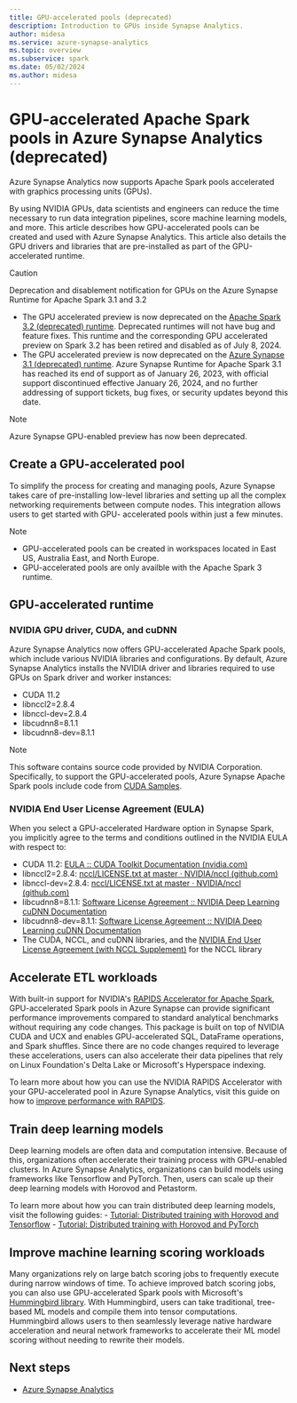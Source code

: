 ```yaml
---
title: GPU-accelerated pools (deprecated)
description: Introduction to GPUs inside Synapse Analytics.
author: midesa
ms.service: azure-synapse-analytics
ms.topic: overview
ms.subservice: spark
ms.date: 05/02/2024
ms.author: midesa
---
```


# GPU-accelerated Apache Spark pools in Azure Synapse Analytics (deprecated)

Azure Synapse Analytics now supports Apache Spark pools accelerated with graphics processing units (GPUs). 

By using NVIDIA GPUs, data scientists and engineers can reduce the time necessary to run data integration pipelines, score machine learning models, and more. This article describes how GPU-accelerated pools can be created and used with Azure Synapse Analytics. This article also details the GPU drivers and libraries that are pre-installed as part of the GPU-accelerated runtime.

> [!CAUTION]
> Deprecation and disablement notification for GPUs on the Azure Synapse Runtime for Apache Spark 3.1 and 3.2
> - The GPU accelerated preview is now deprecated on the [Apache Spark 3.2 (deprecated) runtime](../spark/apache-spark-32-runtime.md). Deprecated runtimes will not have bug and feature fixes. This runtime and the corresponding GPU accelerated preview on Spark 3.2 has been retired and disabled as of July 8, 2024.
> - The GPU accelerated preview is now deprecated on the [Azure Synapse 3.1 (deprecated) runtime](../spark/apache-spark-3-runtime.md). Azure Synapse Runtime for Apache Spark 3.1 has reached its end of support as of January 26, 2023, with official support discontinued effective January 26, 2024, and no further addressing of support tickets, bug fixes, or security updates beyond this date.

> [!NOTE]
> Azure Synapse GPU-enabled preview has now been deprecated.

## Create a GPU-accelerated pool

To simplify the process for creating and managing pools, Azure Synapse takes care of pre-installing low-level libraries and setting up all the complex networking requirements between compute nodes. This integration allows users to get started with GPU- accelerated pools within just a few minutes. 

> [!NOTE]
>  - GPU-accelerated pools can be created in workspaces located in East US, Australia East, and North Europe.
>  - GPU-accelerated pools are only availble with the Apache Spark 3 runtime.
 
## GPU-accelerated runtime

### NVIDIA GPU driver, CUDA, and cuDNN

Azure Synapse Analytics now offers GPU-accelerated Apache Spark pools, which include various NVIDIA libraries and configurations. By default, Azure Synapse Analytics installs the NVIDIA driver and libraries required to use GPUs on Spark driver and worker instances:
 - CUDA 11.2
 - libnccl2=2.8.4
 - libnccl-dev=2.8.4
 - libcudnn8=8.1.1 
 - libcudnn8-dev=8.1.1

> [!NOTE]
> This software contains source code provided by NVIDIA Corporation. Specifically, to support the GPU-accelerated pools, Azure Synapse Apache Spark pools include code from [CUDA Samples](https://docs.nvidia.com/cuda/eula/#nvidia-cuda-samples-preface).

### NVIDIA End User License Agreement (EULA)

When you select a GPU-accelerated Hardware option in Synapse Spark, you implicitly agree to the terms and conditions outlined in the NVIDIA EULA with respect to:
  - CUDA 11.2: [EULA :: CUDA Toolkit Documentation (nvidia.com)](https://docs.nvidia.com/cuda/eula/index.html)
  - libnccl2=2.8.4: [nccl/LICENSE.txt at master · NVIDIA/nccl (github.com)](https://github.com/NVIDIA/nccl/blob/master/LICENSE.txt)
  - libnccl-dev=2.8.4: [nccl/LICENSE.txt at master · NVIDIA/nccl (github.com)](https://github.com/NVIDIA/nccl/blob/master/LICENSE.txt)
  - libcudnn8=8.1.1: [Software License Agreement :: NVIDIA Deep Learning cuDNN Documentation](https://docs.nvidia.com/deeplearning/cudnn/latest/reference/eula.html)
  - libcudnn8-dev=8.1.1: [Software License Agreement :: NVIDIA Deep Learning cuDNN Documentation](https://docs.nvidia.com/deeplearning/cudnn/latest/reference/eula.html)
  - The CUDA, NCCL, and cuDNN libraries, and the [NVIDIA End User License Agreement (with NCCL Supplement)](https://docs.nvidia.com/deeplearning/nccl/sla/index.html#overview) for the NCCL library

## Accelerate ETL workloads

With built-in support for NVIDIA's [RAPIDS Accelerator for Apache Spark](https://nvidia.github.io/spark-rapids/), GPU-accelerated Spark pools in Azure Synapse can provide significant performance improvements compared to standard analytical benchmarks without requiring any code changes. This package is built on top of NVIDIA CUDA and UCX and enables GPU-accelerated SQL, DataFrame operations, and Spark shuffles. Since there are no code changes required to leverage these accelerations, users can also accelerate their data pipelines that rely on Linux Foundation's Delta Lake or Microsoft's Hyperspace indexing. 

To learn more about how you can use the NVIDIA RAPIDS Accelerator with your GPU-accelerated pool in Azure Synapse Analytics, visit this guide on how to [improve performance with RAPIDS](apache-spark-rapids-gpu.md).

## Train deep learning models

Deep learning models are often data and computation intensive. Because of this, organizations often accelerate their training process with GPU-enabled clusters. In Azure Synapse Analytics, organizations can build models using frameworks like Tensorflow and PyTorch. Then, users can scale up their deep learning models with Horovod and  Petastorm.

To learn more about how you can train distributed deep learning models, visit the following guides:
    - [Tutorial: Distributed training with Horovod and Tensorflow](../machine-learning/tutorial-horovod-tensorflow.md)
    - [Tutorial: Distributed training with Horovod and PyTorch](../machine-learning/tutorial-horovod-pytorch.md)

## Improve machine learning scoring workloads

Many organizations rely on large batch scoring jobs to frequently execute during narrow windows of time. To achieve improved batch scoring jobs, you can also use GPU-accelerated Spark pools with Microsoft's [Hummingbird library](https://github.com/Microsoft/hummingbird). With Hummingbird, users can take traditional, tree-based ML models and compile them into tensor computations. Hummingbird allows users to then seamlessly leverage native hardware acceleration and neural network frameworks to accelerate their ML model scoring without needing to rewrite their models.  

## Next steps

- [Azure Synapse Analytics](../overview-what-is.md)
